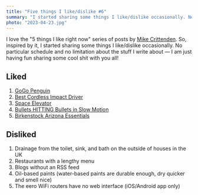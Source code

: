 ```yaml
---
title: "Five things I like/dislike #6"
summary: "I started sharing some things I like/dislike occasionally. No particular schedule and no limitation about the stuff I write about —  I am just having fun sharing some cool shit with you all!"
photo: "2023-04-23.jpg"
---
```


I love the "5 things I like right now" series of posts by [Mike Crittenden](https://critter.blog). So, inspired by it, I started sharing some things I like/dislike occasionally. No particular schedule and no limitation about the stuff I write about — I am just having fun sharing some cool shit with you all!

## Liked

1. [GoGo Penguin](https://gogopenguin.co.uk)
1. [Best Cordless Impact Driver](https://youtu.be/2l-YWuyq2qU)
1. [Space Elevator](https://neal.fun/space-elevator/)
1. [Bullets HITTING Bullets in Slow Motion](https://youtu.be/tcQVrD7RnNI)
1. [Birkenstock Arizona Essentials](https://www.birkenstock.com/gb/arizona-essentials/arizona-eva-eva-0-eva-u_6774.html)

## Disliked

1. Drainage from the toilet, sink, and bath on the outside of houses in the UK
1. Restaurants with a lengthy menu
1. Blogs without an RSS feed
1. Oil-based paints (water-based paints are durable enough, dry quicker and smell nice)
1. The eero WiFi routers have no web interface (iOS/Android app only)
